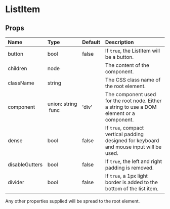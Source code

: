 ListItem
========



Props
-----

| Name | Type | Default | Description |
|:-----|:-----|:--------|:------------|
| button | bool | false | If `true`, the ListItem will be a button. |
| children | node |  | The content of the component. |
| className | string |  | The CSS class name of the root element. |
| component | union:&nbsp;string<br>&nbsp;func<br> | 'div' | The component used for the root node. Either a string to use a DOM element or a component. |
| dense | bool | false | If `true`, compact vertical padding designed for keyboard and mouse input will be used. |
| disableGutters | bool | false | If `true`, the left and right padding is removed. |
| divider | bool | false | If `true`, a 1px light border is added to the bottom of the list item. |

Any other properties supplied will be spread to the root element.
